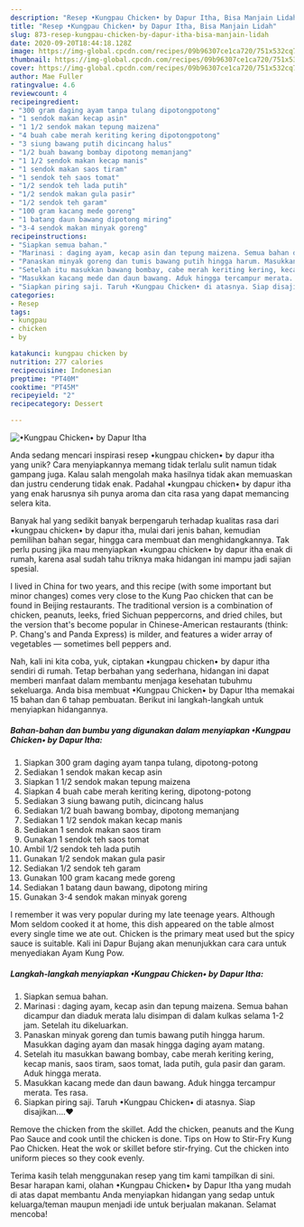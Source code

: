 ```yaml
---
description: "Resep •Kungpau Chicken• by Dapur Itha, Bisa Manjain Lidah"
title: "Resep •Kungpau Chicken• by Dapur Itha, Bisa Manjain Lidah"
slug: 873-resep-kungpau-chicken-by-dapur-itha-bisa-manjain-lidah
date: 2020-09-20T18:44:18.128Z
image: https://img-global.cpcdn.com/recipes/09b96307ce1ca720/751x532cq70/•kungpau-chicken•-by-dapur-itha-foto-resep-utama.jpg
thumbnail: https://img-global.cpcdn.com/recipes/09b96307ce1ca720/751x532cq70/•kungpau-chicken•-by-dapur-itha-foto-resep-utama.jpg
cover: https://img-global.cpcdn.com/recipes/09b96307ce1ca720/751x532cq70/•kungpau-chicken•-by-dapur-itha-foto-resep-utama.jpg
author: Mae Fuller
ratingvalue: 4.6
reviewcount: 4
recipeingredient:
- "300 gram daging ayam tanpa tulang dipotongpotong"
- "1 sendok makan kecap asin"
- "1 1/2 sendok makan tepung maizena"
- "4 buah cabe merah keriting kering dipotongpotong"
- "3 siung bawang putih dicincang halus"
- "1/2 buah bawang bombay dipotong memanjang"
- "1 1/2 sendok makan kecap manis"
- "1 sendok makan saos tiram"
- "1 sendok teh saos tomat"
- "1/2 sendok teh lada putih"
- "1/2 sendok makan gula pasir"
- "1/2 sendok teh garam"
- "100 gram kacang mede goreng"
- "1 batang daun bawang dipotong miring"
- "3-4 sendok makan minyak goreng"
recipeinstructions:
- "Siapkan semua bahan."
- "Marinasi : daging ayam, kecap asin dan tepung maizena. Semua bahan dicampur dan diaduk merata lalu disimpan di dalam kulkas selama 1-2 jam. Setelah itu dikeluarkan."
- "Panaskan minyak goreng dan tumis bawang putih hingga harum. Masukkan daging ayam dan masak hingga daging ayam matang."
- "Setelah itu masukkan bawang bombay, cabe merah keriting kering, kecap manis, saos tiram, saos tomat, lada putih, gula pasir dan garam. Aduk hingga merata."
- "Masukkan kacang mede dan daun bawang. Aduk hingga tercampur merata. Tes rasa."
- "Siapkan piring saji. Taruh •Kungpau Chicken• di atasnya. Siap disajikan....❤️"
categories:
- Resep
tags:
- kungpau
- chicken
- by

katakunci: kungpau chicken by 
nutrition: 277 calories
recipecuisine: Indonesian
preptime: "PT40M"
cooktime: "PT45M"
recipeyield: "2"
recipecategory: Dessert

---
```



![•Kungpau Chicken• by Dapur Itha](https://img-global.cpcdn.com/recipes/09b96307ce1ca720/751x532cq70/•kungpau-chicken•-by-dapur-itha-foto-resep-utama.jpg)

Anda sedang mencari inspirasi resep •kungpau chicken• by dapur itha yang unik? Cara menyiapkannya memang tidak terlalu sulit namun tidak gampang juga. Kalau salah mengolah maka hasilnya tidak akan memuaskan dan justru cenderung tidak enak. Padahal •kungpau chicken• by dapur itha yang enak harusnya sih punya aroma dan cita rasa yang dapat memancing selera kita.

Banyak hal yang sedikit banyak berpengaruh terhadap kualitas rasa dari •kungpau chicken• by dapur itha, mulai dari jenis bahan, kemudian pemilihan bahan segar, hingga cara membuat dan menghidangkannya. Tak perlu pusing jika mau menyiapkan •kungpau chicken• by dapur itha enak di rumah, karena asal sudah tahu triknya maka hidangan ini mampu jadi sajian spesial.

I lived in China for two years, and this recipe (with some important but minor changes) comes very close to the Kung Pao chicken that can be found in Beijing restaurants. The traditional version is a combination of chicken, peanuts, leeks, fried Sichuan peppercorns, and dried chiles, but the version that&#39;s become popular in Chinese-American restaurants (think: P. Chang&#39;s and Panda Express) is milder, and features a wider array of vegetables — sometimes bell peppers and.


Nah, kali ini kita coba, yuk, ciptakan •kungpau chicken• by dapur itha sendiri di rumah. Tetap berbahan yang sederhana, hidangan ini dapat memberi manfaat dalam membantu menjaga kesehatan tubuhmu sekeluarga. Anda bisa membuat •Kungpau Chicken• by Dapur Itha memakai 15 bahan dan 6 tahap pembuatan. Berikut ini langkah-langkah untuk menyiapkan hidangannya.

<!--inarticleads1-->

##### Bahan-bahan dan bumbu yang digunakan dalam menyiapkan •Kungpau Chicken• by Dapur Itha:

1. Siapkan 300 gram daging ayam tanpa tulang, dipotong-potong
1. Sediakan 1 sendok makan kecap asin
1. Siapkan 1 1/2 sendok makan tepung maizena
1. Siapkan 4 buah cabe merah keriting kering, dipotong-potong
1. Sediakan 3 siung bawang putih, dicincang halus
1. Sediakan 1/2 buah bawang bombay, dipotong memanjang
1. Sediakan 1 1/2 sendok makan kecap manis
1. Sediakan 1 sendok makan saos tiram
1. Gunakan 1 sendok teh saos tomat
1. Ambil 1/2 sendok teh lada putih
1. Gunakan 1/2 sendok makan gula pasir
1. Sediakan 1/2 sendok teh garam
1. Gunakan 100 gram kacang mede goreng
1. Sediakan 1 batang daun bawang, dipotong miring
1. Gunakan 3-4 sendok makan minyak goreng


I remember it was very popular during my late teenage years. Although Mom seldom cooked it at home, this dish appeared on the table almost every single time we ate out. Chicken is the primary meat used but the spicy sauce is suitable. Kali ini Dapur Bujang akan menunjukkan cara cara untuk menyediakan Ayam Kung Pow. 

<!--inarticleads2-->

##### Langkah-langkah menyiapkan •Kungpau Chicken• by Dapur Itha:

1. Siapkan semua bahan.
1. Marinasi : daging ayam, kecap asin dan tepung maizena. Semua bahan dicampur dan diaduk merata lalu disimpan di dalam kulkas selama 1-2 jam. Setelah itu dikeluarkan.
1. Panaskan minyak goreng dan tumis bawang putih hingga harum. Masukkan daging ayam dan masak hingga daging ayam matang.
1. Setelah itu masukkan bawang bombay, cabe merah keriting kering, kecap manis, saos tiram, saos tomat, lada putih, gula pasir dan garam. Aduk hingga merata.
1. Masukkan kacang mede dan daun bawang. Aduk hingga tercampur merata. Tes rasa.
1. Siapkan piring saji. Taruh •Kungpau Chicken• di atasnya. Siap disajikan....❤️


Remove the chicken from the skillet. Add the chicken, peanuts and the Kung Pao Sauce and cook until the chicken is done. Tips on How to Stir-Fry Kung Pao Chicken. Heat the wok or skillet before stir-frying. Cut the chicken into uniform pieces so they cook evenly. 

Terima kasih telah menggunakan resep yang tim kami tampilkan di sini. Besar harapan kami, olahan •Kungpau Chicken• by Dapur Itha yang mudah di atas dapat membantu Anda menyiapkan hidangan yang sedap untuk keluarga/teman maupun menjadi ide untuk berjualan makanan. Selamat mencoba!
